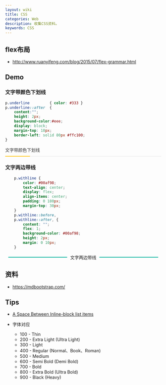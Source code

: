 ```yaml
---
layout: wiki
title: CSS
categories: Web
description: 收集CSS资料。
keywords: CSS
---
```


## flex布局
- <http://www.ruanyifeng.com/blog/2015/07/flex-grammar.html>

## Demo
### 文字带颜色下划线
<style type="text/css">
    p.underline { color: #333 }
    p.underline::after { content:""; height: 2px; background-color:#eee; display: block; margin-top: 10px; border-left: solid 80px #ffc100;}
</style>
```css
p.underline         { color: #333 }
p.underline::after  { 
    content:""; 
    height: 2px; 
    background-color:#eee; 
    display: block; 
    margin-top: 10px; 
    border-left: solid 80px #ffc100;
}
```
<p class="underline">文字带颜色下划线</p>

### 文字两边带线
<style type="text/css">
    p.withline {
        display: flex;
        align-items: center;
    }
    p.withline::before,
    p.withline::after{    
        content: "";
        flex: 1;
        background-color: #00af98;
        height: 2px;
        margin: 0 10px;
    }
</style>
```css
    p.withline {
        color: #00af98;
        text-align: center;
        display: flex;
        align-items: center;
        padding: 0 180px;
        margin-top: 30px;
    }
    p.withline::before,
    p.withline::after, {    
        content: "";
        flex: 1;
        background-color: #00af98;
        height: 2px;
        margin: 0 10px;
    }
```
<p class="withline">文字两边带线</p>


## 资料
- <https://mdbootstrap.com/>

## Tips
- [A Space Between Inline-block list items](http://stackoverflow.com/questions/5256533/a-space-between-inline-block-list-items)

- 字体对应
    * 100 - Thin
    * 200 - Extra Light (Ultra Light)
    * 300 - Light
    * 400 - Regular (Normal、Book、Roman)
    * 500 - Medium
    * 600 - Semi Bold (Demi Bold)
    * 700 - Bold
    * 800 - Extra Bold (Ultra Bold)
    * 900 - Black (Heavy)